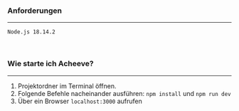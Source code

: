 ### **Anforderungen**
___
`Node.js 18.14.2`

<br />

### **Wie starte ich Acheeve?**
---
1. Projektordner im Terminal öffnen.
2. Folgende Befehle nacheinander ausführen: `npm install` und `npm run dev`
3. Über ein Browser `localhost:3000` aufrufen